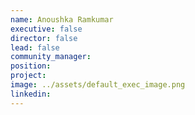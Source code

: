 ```yaml
---
name: Anoushka Ramkumar
executive: false
director: false
lead: false
community_manager:   
position:  
project:  
image: ../assets/default_exec_image.png
linkedin: 
---
```

